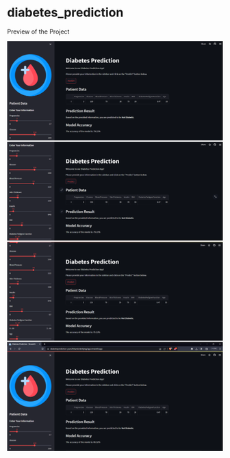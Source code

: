 # diabetes_prediction
Preview of the Project

![Image1](Images/IMG1.PNG)
![Image2](Images/IMG2.PNG)
![Image3](Images/IMG3.PNG)
![Image4](Images/IMG4.PNG)
